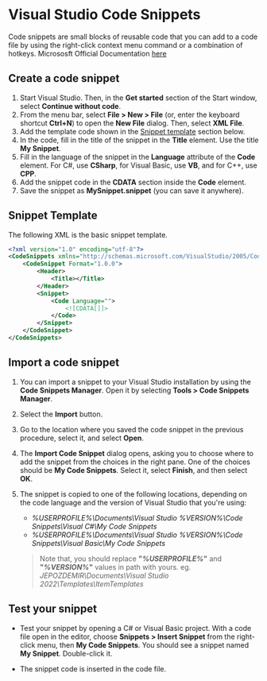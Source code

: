 # Visual Studio Code Snippets

Code snippets are small blocks of reusable code that you can add to a code file by using the right-click context menu command or a combination of hotkeys. Micrososft Official Documentation [here](https://learn.microsoft.com/en-us/visualstudio/ide/code-snippets?view=vs-2022)

## Create a code snippet

1. Start Visual Studio. Then, in the **Get started** section of the Start window, select **Continue without code**.
2. From the menu bar, select **File > New > File** (or, enter the keyboard shortcut **Ctrl+N**) to open the **New File** dialog. Then, select **XML File**.
3. Add the template code shown in the [Snippet template](#snippet-template) section below.
4. In the code, fill in the title of the snippet in the **Title** element. Use the title **My Snippet**.
5. Fill in the language of the snippet in the **Language** attribute of the **Code** element. For C#, use **CSharp**, for Visual Basic, use **VB**, and for C++, use **CPP**.
6. Add the snippet code in the **CDATA** section inside the **Code** element.
7. Save the snippet as **MySnippet.snippet** (you can save it anywhere).

## Snippet Template

The following XML is the basic snippet template.

```xml
<?xml version="1.0" encoding="utf-8"?>
<CodeSnippets xmlns="http://schemas.microsoft.com/VisualStudio/2005/CodeSnippet">
    <CodeSnippet Format="1.0.0">
        <Header>
            <Title></Title>
        </Header>
        <Snippet>
            <Code Language="">
                <![CDATA[]]>
            </Code>
        </Snippet>
    </CodeSnippet>
</CodeSnippets>
```

## Import a code snippet

1. You can import a snippet to your Visual Studio installation by using the **Code Snippets Manager**. Open it by selecting **Tools > Code Snippets Manager**.

2. Select the **Import** button.

3. Go to the location where you saved the code snippet in the previous procedure, select it, and select **Open**.

4. The **Import Code Snippet** dialog opens, asking you to choose where to add the snippet from the choices in the right pane. One of the choices should be **My Code Snippets**. Select it, select **Finish**, and then select **OK**.

5. The snippet is copied to one of the following locations, depending on the code language and the version of Visual Studio that you're using:

    * *%USERPROFILE%\Documents\Visual Studio %VERSION%\Code Snippets\Visual C#\My Code Snippets*
    * *%USERPROFILE%\Documents\Visual Studio %VERSION%\Code Snippets\Visual Basic\My Code Snippets*

    > Note that, you should replace **"*%USERPROFILE%*"** and **"*%VERSION%*"** values in path with yours.
    > eg. *JEPOZDEMIR\Documents\Visual Studio 2022\Templates\ItemTemplates*

## Test your snippet

* Test your snippet by opening a C# or Visual Basic project. With a code file open in the editor, choose **Snippets > Insert Snippet** from the right-click menu, then **My Code Snippets**. You should see a snippet named **My Snippet**. Double-click it.

* The snippet code is inserted in the code file.

